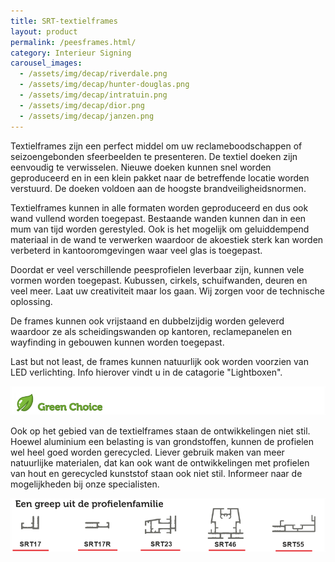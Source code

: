 ```yaml
---
title: SRT-textielframes
layout: product
permalink: /peesframes.html/
category: Interieur Signing
carousel_images:
  - /assets/img/decap/riverdale.png
  - /assets/img/decap/hunter-douglas.png
  - /assets/img/decap/intratuin.png
  - /assets/img/decap/dior.png
  - /assets/img/decap/janzen.png
---
```

Textielframes zijn een perfect middel om uw reclameboodschappen of seizoengebonden sfeerbeelden te presenteren. De textiel doeken zijn eenvoudig te verwisselen. Nieuwe doeken kunnen snel worden geproduceerd en in een klein pakket naar de betreffende locatie worden verstuurd. De doeken voldoen aan de hoogste brandveiligheidsnormen.

Textielframes kunnen in alle formaten worden geproduceerd en dus ook wand vullend worden toegepast. Bestaande wanden kunnen dan in een mum van tijd worden gerestyled.  Ook is het mogelijk om geluiddempend materiaal in de wand te verwerken waardoor de akoestiek sterk kan worden verbeterd in kantooromgevingen waar veel glas is toegepast.

Doordat er veel verschillende peesprofielen leverbaar zijn, kunnen vele vormen worden toegepast. Kubussen, cirkels, schuifwanden, deuren en veel meer. Laat uw creativiteit maar los gaan. Wij zorgen voor de technische oplossing.

De frames kunnen ook vrijstaand en dubbelzijdig worden geleverd waardoor ze als scheidingswanden op kantoren, reclamepanelen en wayfinding in gebouwen kunnen worden toegepast. 

Last but not least, de frames kunnen natuurlijk ook worden voorzien van LED verlichting. Info hierover vindt u in de catagorie "Lightboxen".

![](/assets/img/decap/blaadje-groen-2.png)

Ook op het gebied van de textielframes staan de ontwikkelingen niet stil. Hoewel aluminium een belasting is van grondstoffen, kunnen de profielen wel heel goed worden gerecycled. Liever gebruik maken van meer natuurlijke materialen, dat kan ook want de ontwikkelingen met profielen van hout en gerecycled kunststof staan ook niet stil. Informeer naar de mogelijkheden bij onze specialisten. 

![](/assets/img/decap/srt-profielen.png)
